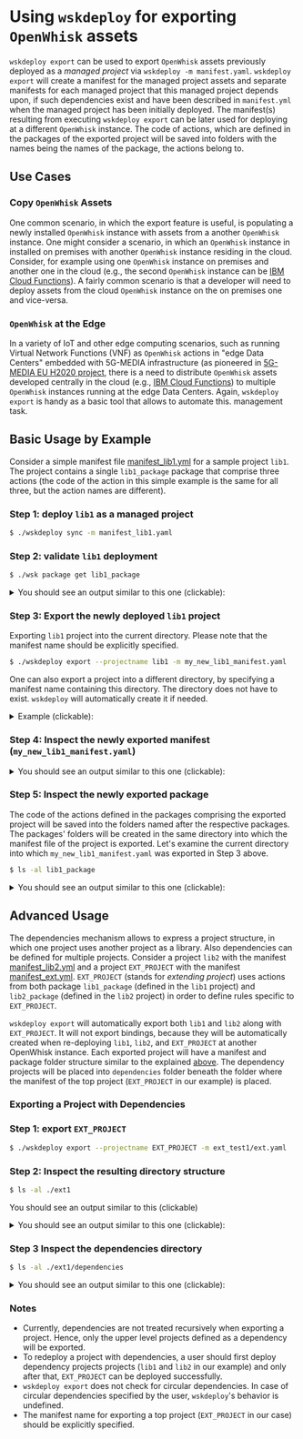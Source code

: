 # Using `wskdeploy` for exporting `OpenWhisk` assets

`wskdeploy export` can be used to export `OpenWhisk` assets previously deployed as a *managed project* via `wskdeploy -m manifest.yaml`. 
`wskdeploy export` will create a manifest for the managed project assets and separate manifests for each managed project that this managed 
project depends upon, if such dependencies exist and have been described in `manifest.yml` when the managed project has been initially deployed.
The manifest(s) resulting from executing `wskdeploy export` can be later used for deploying at a different `OpenWhisk` instance. The code of actions, which are defined in the packages of the exported project will be saved into folders with the names being the names of the package, the actions belong to.

## Use Cases

### Copy `OpenWhisk` Assets

One common scenario, in which the export feature is useful, is populating a newly installed `OpenWhisk` instance with assets from a 
another `OpenWhisk` instance. One might consider a scenario, in which an `OpenWhisk` instance in installed on premises with another `OpenWhisk`
instance residing in the cloud. Consider, for example using one `OpenWhisk` instance on premises and another one in the cloud (e.g., the 
second `OpenWhisk` instance can be [IBM Cloud Functions](https://console.bluemix.net/openwhisk/)). A fairly common scenario is that a developer
will need to deploy assets from the cloud `OpenWhisk` instance on the on premises one and vice-versa. 

### `OpenWhisk` at the Edge

In a variety of IoT and other edge computing scenarios, such as running Virtual Network Functions (VNF) as `OpenWhisk` actions in "edge Data Centers" 
embedded with 5G-MEDIA infrastructure (as pioneered in [5G-MEDIA EU H2020 project](http://www.5gmedia.eu/), there is a need to distribute 
`OpenWhisk` assets developed centrally in the cloud (e.g., [IBM Cloud Functions](https://console.bluemix.net/openwhisk/)) to multiple 
`OpenWhisk` instances running at the edge Data Centers. Again, `wskdeploy export` is handy as a basic tool that allows to automate this. 
management task.

## Basic Usage by Example

Consider a simple manifest file [manifest_lib1.yml](https://github.com/davidbreitgand/incubator-openwhisk-wskdeploy/blob/add-export-doc2readme/tests/src/integration/export/manifest_lib1.yaml) for a sample project `lib1`.
The project contains a single `lib1_package` package that comprise three actions (the code of the action in this simple example is the
same for all three, but the action names are different).


### Step 1: deploy `lib1` as a managed project 

```sh
$ ./wskdeploy sync -m manifest_lib1.yaml
```

### Step 2: validate `lib1` deployment

```sh
$ ./wsk package get lib1_package
```

<details><summary>You should see an output similar to this one (clickable):</summary>
<p>

```json
ok: got package lib1_package
{
    "namespace": "your_namespace",
    "name": "lib1_package",
    "version": "0.0.2",
    "publish": false,
    "annotations": [
        {
            "key": "whisk-managed",
            "value": {
                "file": "/root/go_projects/src/github.com/apache/incubator-openwhisk-wskdeploy/tests/src/integration/export/manifest_lib1.yaml",
                "projectDeps": [],
                "projectHash": "80eec5f8e3ee874e22bdacb76aa4cc69aad459c1",
                "projectName": "lib1"
            }
        }
    ],
    "binding": {},
    "actions": [
        {
            "name": "lib1_greeting3",
            "version": "0.0.1",
            "annotations": [
                {
                    "key": "whisk-managed",
                    "value": {
                        "file": "/root/go_projects/src/github.com/apache/incubator-openwhisk-wskdeploy/tests/src/integration/export/manifest_lib1.yaml",
                        "projectDeps": [],
                        "projectHash": "80eec5f8e3ee874e22bdacb76aa4cc69aad459c1",
                        "projectName": "lib1"
                    }
                },
                {
                    "key": "exec",
                    "value": "nodejs:6"
                }
            ]
        },
        {
            "name": "lib1_greeting2",
            "version": "0.0.1",
            "annotations": [
                {
                    "key": "whisk-managed",
                    "value": {
                        "file": "/root/go_projects/src/github.com/apache/incubator-openwhisk-wskdeploy/tests/src/integration/export/manifest_lib1.yaml",
                        "projectDeps": [],
                        "projectHash": "80eec5f8e3ee874e22bdacb76aa4cc69aad459c1",
                        "projectName": "lib1"
                    }
                },
                {
                    "key": "exec",
                    "value": "nodejs:6"
                }
            ]
        },
        {
            "name": "lib1_greeting1",
            "version": "0.0.1",
            "annotations": [
                {
                    "key": "whisk-managed",
                    "value": {
                        "file": "/root/go_projects/src/github.com/apache/incubator-openwhisk-wskdeploy/tests/src/integration/export/manifest_lib1.yaml",
                        "projectDeps": [],
                        "projectHash": "80eec5f8e3ee874e22bdacb76aa4cc69aad459c1",
                        "projectName": "lib1"
                    }
                },
                {
                    "key": "exec",
                    "value": "nodejs:6"
                }
            ]
        }
    ]
}
```
</p>
</details>

### Step 3: Export the newly deployed `lib1` project

Exporting `lib1` project into the current directory. Please note that the manifest name should be explicitly specified.

```sh
$ ./wskdeploy export --projectname lib1 -m my_new_lib1_manifest.yaml
```

One can also export a project into a different directory, by specifying a manifest name containing this directory. The directory does not have to exist. `wskdeploy` will automatically create it if needed.

<details><summary>Example (clickable):</summary>

```sh
$ ./wskdeploy export --projectname lib1 -m mydirectory/my_new_lib1_manifest.yaml
```
</details>

### Step 4: Inspect the newly exported manifest (`my_new_lib1_manifest.yaml`) 

<details><summary>You should see an output similar to this one (clickable):</summary>

```yaml
project:
  name: lib1
  namespace: ""
  credential: ""
  apiHost: ""
  apigwAccessToken: ""
  version: ""
  packages: {}
packages:
  lib1_package:
    name: lib1_package
    version: 0.0.2
    license: ""
    dependencies: {}
    namespace: your_namespace
    credential: ""
    apiHost: ""
    apigwAccessToken: ""
    actions:
      lib1_greeting1:
        name: lib1_greeting1
        location: ""
        version: 0.0.1
        function: lib1_package/lib1_greeting1.js
        code: ""
        runtime: nodejs:6
        namespace: your_namespace/lib1_package
        credential: ""
        exposedUrl: ""
        web-export: ""
        main: ""
        limits: null
        inputs: {}
        outputs: {}
        annotations:
          exec: nodejs:6
      lib1_greeting2:
        name: lib1_greeting2
        location: ""
        version: 0.0.1
        function: lib1_package/lib1_greeting2.js
        code: ""
        runtime: nodejs:6
        namespace: your_namespace/lib1_package
        credential: ""
        exposedUrl: ""
        web-export: ""
        main: ""
        limits: null
        inputs: {}
        outputs: {}
        annotations:
          exec: nodejs:6
      lib1_greeting3:
        name: lib1_greeting3
        location: ""
        version: 0.0.1
        function: lib1_package/lib1_greeting3.js
        code: ""
        runtime: nodejs:6
        namespace: your_namespace/lib1_package
        credential: ""
        exposedUrl: ""
        web-export: ""
        main: ""
        limits: null
        inputs: {}
        outputs: {}
        annotations:
          exec: nodejs:6
    triggers: {}
    feeds: {}
    rules: {}
    inputs: {}
    sequences: {}
    apis: {}
filepath: ""

```
</details>

### Step 5: Inspect the newly exported package 

The code of the actions defined in the packages comprising the exported project will be saved into the folders named after
the respective packages. The packages' folders will be created in the same directory into which the manifest file of the
project is exported. Let's examine the current directory into which `my_new_lib1_manifest.yaml` was exported in Step 3 above.

```sh
$ ls -al lib1_package
```

<details><summary>You should see an output similar to this one (clickable):</summary>
<pre>
drwxr-xr-x  2 root root 4096 Apr  8 22:52 .
drwxr-xr-x 26 root root 4096 Apr  8 23:38 ..
-rw-r--r--  1 root root  331 Apr  8 22:59 lib1_greeting1.js
-rw-r--r--  1 root root  331 Apr  8 22:58 lib1_greeting2.js
-rw-r--r--  1 root root  331 Apr  8 22:58 lib1_greeting3.js
</pre>
</details>

## Advanced Usage 

The dependencies mechanism allows to express a project structure, in which one project uses another project as a library. Also dependencies can be defined for multiple projects. Consider a project `lib2` with the manifest [manifest_lib2.yml](https://github.com/davidbreitgand/incubator-openwhisk-wskdeploy/blob/add-export-doc2readme/tests/src/integration/export/manifest_lib2.yaml) and a project `EXT_PROJECT` with the manifest [manifest_ext.yml](https://github.com/davidbreitgand/incubator-openwhisk-wskdeploy/blob/add-export-doc2readme/tests/src/integration/export/manifest_ext.yaml). `EXT_PROJECT` (stands for _extending project_) uses actions from both package `lib1_package` (defined in the `lib1` project) and `lib2_package` (defined in the `lib2` project) in order to define rules specific to `EXT_PROJECT`.

`wskdeploy export` will automatically export both `lib1` and `lib2` along with `EXT_PROJECT`. It will not export bindings, because they will be automatically created when re-deploying `lib1`, `lib2`, and `EXT_PROJECT` at another OpenWhisk instance. Each exported project will have a manifest and package folder structure similar to the explained [above](#-Basic-Usage-by-Example). The dependency projects will be placed into `dependencies` folder beneath the folder where the manifest of the top project (`EXT_PROJECT` in our example) is placed.

### Exporting a Project with Dependencies

### Step 1: export `EXT_PROJECT`

```sh
$ ./wskdeploy export --projectname EXT_PROJECT -m ext_test1/ext.yaml
```

### Step 2: Inspect the resulting directory structure

```sh
$ ls -al ./ext1
```

You should see an output similar to this (clickable)
<details><summary>You should see an output similar to this one (clickable):</summary>
<pre>
drwxr-xr-x  3 root root 4096 Apr  9 19:32 .
drwxr-xr-x 29 root root 4096 Apr  9 19:33 ..
drwxr-xr-x  4 root root 4096 Apr  9 19:32 dependencies
-rw-r--r--  1 root root 1260 Apr  9 19:32 ext.yaml
</pre>
</details>

### Step 3 Inspect the dependencies directory

```sh
$ ls -al ./ext1/dependencies
```

<details><summary>You should see an output similar to this one (clickable):</summary>
<pre>
drwxr-xr-x 4 root root 4096 Apr  9 19:32 .
drwxr-xr-x 3 root root 4096 Apr  9 19:32 ..
drwxr-xr-x 2 root root 4096 Apr  9 19:32 lib1_package
-rw-r--r-- 1 root root 1751 Apr  9 19:32 lib1.yaml
drwxr-xr-x 2 root root 4096 Apr  9 19:32 lib2_package
-rw-r--r-- 1 root root 1751 Apr  9 19:32 lib2.yaml
</pre>
</details>

### Notes

+ Currently, dependencies are not treated recursively when exporting a project. Hence, only the upper level projects defined as a dependency will be exported.
+ To redeploy a project with dependencies, a user should first deploy dependency projects projects (`lib1` and `lib2` in our example) and only after that, `EXT_PROJECT` can be deployed successfully. 
+ `wskdeploy export` does not check for circular dependencies. In case of circular dependencies specified by the user, `wskdeploy`'s behavior is undefined.
+ The manifest name for exporting a top project (`EXT_PROJECT` in our case) should be explicitly specified. 


